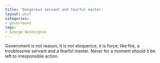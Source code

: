 ```yaml
---
title: 'Dangerous servant and fearful master'
layout: post
categories:
- government
tags:
- George Washington
---
```


Government is not reason, it is not eloquence, it is force; like fire, a troublesome servant and a fearful master. Never for a moment should it be left to irresponsible action.
